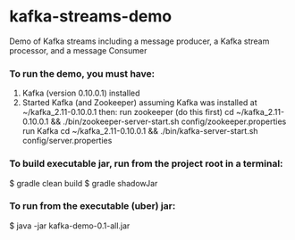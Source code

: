 # kafka-streams-demo

Demo of Kafka streams including a message producer, a Kafka stream processor, and a message Consumer

### To run the demo, you must have:

1. Kafka (version 0.10.0.1) installed
2. Started Kafka (and Zookeeper)
   assuming Kafka was installed at ~/kafka_2.11-0.10.0.1
   then:
       run zookeeper (do this first)
       cd ~/kafka_2.11-0.10.0.1 && ./bin/zookeeper-server-start.sh config/zookeeper.properties
       run Kafka
       cd ~/kafka_2.11-0.10.0.1 && ./bin/kafka-server-start.sh config/server.properties

### To build executable jar, run from the project root in a terminal:
$ gradle clean build
$ gradle shadowJar

### To run from the executable (uber) jar:
$ java -jar kafka-demo-0.1-all.jar
